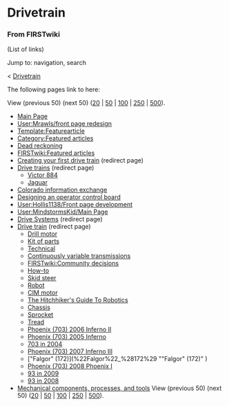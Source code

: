 

# Drivetrain

### From FIRSTwiki

(List of links)

Jump to: navigation, search

&lt; [Drivetrain](/index.php?title=Drivetrain&redirect=no "Drivetrain" )  

The following pages link to here:

View (previous 50) (next 50)
([20](/index.php?title=Special:Whatlinkshere/Drivetrain&limit=20&from=0
"Special:Whatlinkshere/Drivetrain" ) |
[50](/index.php?title=Special:Whatlinkshere/Drivetrain&limit=50&from=0
"Special:Whatlinkshere/Drivetrain" ) |
[100](/index.php?title=Special:Whatlinkshere/Drivetrain&limit=100&from=0
"Special:Whatlinkshere/Drivetrain" ) |
[250](/index.php?title=Special:Whatlinkshere/Drivetrain&limit=250&from=0
"Special:Whatlinkshere/Drivetrain" ) |
[500](/index.php?title=Special:Whatlinkshere/Drivetrain&limit=500&from=0
"Special:Whatlinkshere/Drivetrain" )).

  * [Main Page](Main_Page "Main Page" )
  * [User:Mrawls/front page redesign](User:Mrawls/front_page_redesign "User:Mrawls/front page redesign" )
  * [Template:Featurearticle](Template:Featurearticle "Template:Featurearticle" )
  * [Category:Featured articles](Category:Featured_articles "Category:Featured articles" )
  * [Dead reckoning](Dead_reckoning "Dead reckoning" )
  * [FIRSTwiki:Featured articles](FIRSTwiki:Featured_articles "FIRSTwiki:Featured articles" )
  * [Creating your first drive train](/index.php?title=Creating_your_first_drive_train&redirect=no "Creating your first drive train" ) (redirect page) 
  * [Drive trains](/index.php?title=Drive_trains&redirect=no "Drive trains" ) (redirect page) 
    * [Victor 884](Victor_884 "Victor 884" )
    * [Jaguar](Jaguar "Jaguar" )
  * [Colorado information exchange](Colorado_information_exchange "Colorado information exchange" )
  * [Designing an operator control board](Designing_an_operator_control_board "Designing an operator control board" )
  * [User:Hollis1138/Front page development](User:Hollis1138/Front_page_development "User:Hollis1138/Front page development" )
  * [User:MindstormsKid/Main Page](User:MindstormsKid/Main_Page "User:MindstormsKid/Main Page" )
  * [Drive Systems](/index.php?title=Drive_Systems&redirect=no "Drive Systems" ) (redirect page) 
  * [Drive train](/index.php?title=Drive_train&redirect=no "Drive train" ) (redirect page) 
    * [Drill motor](Drill_motor "Drill motor" )
    * [Kit of parts](Kit_of_parts "Kit of parts" )
    * [Technical](Technical "Technical" )
    * [Continuously variable transmissions](Continuously_variable_transmissions "Continuously variable transmissions" )
    * [FIRSTwiki:Community decisions](FIRSTwiki:Community_decisions "FIRSTwiki:Community decisions" )
    * [How-to](How-to "How-to" )
    * [Skid steer](Skid_steer "Skid steer" )
    * [Robot](Robot "Robot" )
    * [CIM motor](CIM_motor "CIM motor" )
    * [The Hitchhiker's Guide To Robotics](The_Hitchhiker%27s_Guide_To_Robotics "The Hitchhiker's Guide To Robotics" )
    * [Chassis](Chassis "Chassis" )
    * [Sprocket](Sprocket "Sprocket" )
    * [Tread](Tread "Tread" )
    * [Phoenix (703) 2006 Inferno II](Phoenix_%28703%29_2006_Inferno_II "Phoenix \(703\) 2006 Inferno II" )
    * [Phoenix (703) 2005 Inferno](Phoenix_%28703%29_2005_Inferno "Phoenix \(703\) 2005 Inferno" )
    * [703 in 2004](703_in_2004 "703 in 2004" )
    * [Phoenix (703) 2007 Inferno III](Phoenix_%28703%29_2007_Inferno_III "Phoenix \(703\) 2007 Inferno III" )
    * ["Falgor" (172)](%22Falgor%22_%28172%29 ""Falgor" \(172\)" )
    * [Phoenix (703) 2008 Phoenix I](Phoenix_%28703%29_2008_Phoenix_I "Phoenix \(703\) 2008 Phoenix I" )
    * [93 in 2009](93_in_2009 "93 in 2009" )
    * [93 in 2008](93_in_2008 "93 in 2008" )
  * [Mechanical components, processes, and tools](Mechanical_components%2C_processes%2C_and_tools "Mechanical components, processes, and tools" )
View (previous 50) (next 50)
([20](/index.php?title=Special:Whatlinkshere/Drivetrain&limit=20&from=0
"Special:Whatlinkshere/Drivetrain" ) |
[50](/index.php?title=Special:Whatlinkshere/Drivetrain&limit=50&from=0
"Special:Whatlinkshere/Drivetrain" ) |
[100](/index.php?title=Special:Whatlinkshere/Drivetrain&limit=100&from=0
"Special:Whatlinkshere/Drivetrain" ) |
[250](/index.php?title=Special:Whatlinkshere/Drivetrain&limit=250&from=0
"Special:Whatlinkshere/Drivetrain" ) |
[500](/index.php?title=Special:Whatlinkshere/Drivetrain&limit=500&from=0
"Special:Whatlinkshere/Drivetrain" )).

